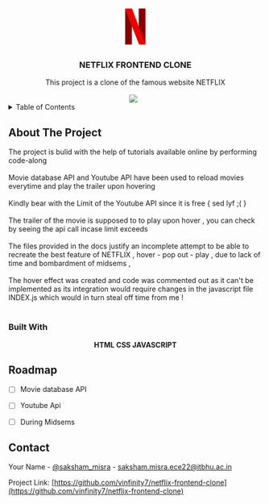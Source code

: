 
<!-- PROJECT LOGO -->
<br />
<div align="center">
  <a href="https://github.com/vinfity7/netflix-frontend-clone">
    <img src="https://github.com/vinfinity7/netflix-frontend-clone/blob/main/pngwing.com.png" alt="Logo" width="80" height="80">
  </a>

<h3 align="center">NETFLIX FRONTEND CLONE</h3>

  <p align="center">
    This project is a clone of the famous website NETFLIX 
    <br />
   </p>
   <div align="center">
<img src="https://komarev.com/ghpvc/?username=vinfinity7&&style=flat-square" align="center" />
&nbsp;
</div>

</div>



<!-- TABLE OF CONTENTS -->
<details>
  <summary>Table of Contents</summary>
  <ol>
    <li>
      About The Project
      <ul>
        <li>Built With</li>
      </ul>
      <ul>
        <li>Roadmap</li>
      </ul>
    </li>
  </ol>
</details>



<!-- ABOUT THE PROJECT -->
## About The Project
The project is bulid with the help of tutorials available online by performing code-along
<br /><br />
Movie database API and Youtube API have been used to reload movies everytime and play the trailer upon hovering 
<br /><br />
Kindly bear with the Limit of the Youtube API since it is free { sed lyf ;( }
<br /><br />
The trailer of the movie is supposed to to play upon hover , you can check by seeing the api call incase limit exceeds
<br /><br />
The files provided in the docs justify an incomplete attempt to be able to recreate the best feature of NETFLIX , hover - pop out - play  , due to lack of time and bombardment of midsems ,
<br /><br />
The hover effect was created and code was commented out as it can't be implemented as its integration would require changes in the javascript file INDEX.js which would in turn steal off time from me !
<br /><br />





### Built With

<p align="center"><b> HTML        CSS       JAVASCRIPT</b> </p>            
<!--             <a href="https://developer.mozilla.org/en-US/docs/Web/css" target="_blank"> <img
            src="https://raw.githubusercontent.com/devicons/devicon/master/icons/css/css-original.svg"
            alt="css" width="100" height="100" /> </a>
            
            <a href="https://developer.mozilla.org/en-US/docs/Web/JavaScript" target="_blank"> <img
            src="https://raw.githubusercontent.com/devicons/devicon/master/icons/javascript/javascript-original.svg"
            alt="javascript" width="100" height="100" /> </a>
            
            <a href="https://developer.mozilla.org/en-US/docs/Web/html" target="_blank"> <img
            src="https://raw.githubusercontent.com/devicons/devicon/master/icons/html/html-original.svg"
            alt="html" width="100" height="100" /> </a>
   </p></p></p> -->






<!-- ROADMAP -->
## Roadmap

- [ ] Movie database API
- [ ] Youtube Api
- [ ] During Midsems
 







<!-- CONTACT -->
## Contact

Your Name - [@saksham_misra](https://www.linkedin.com/in/saksham-misra-79334426b/) - saksham.misra.ece22@itbhu.ac.in

Project Link: [https://github.com/vinfinity7/netflix-frontend-clone](https://github.com/vinfinity7/netflix-frontend-clone)




